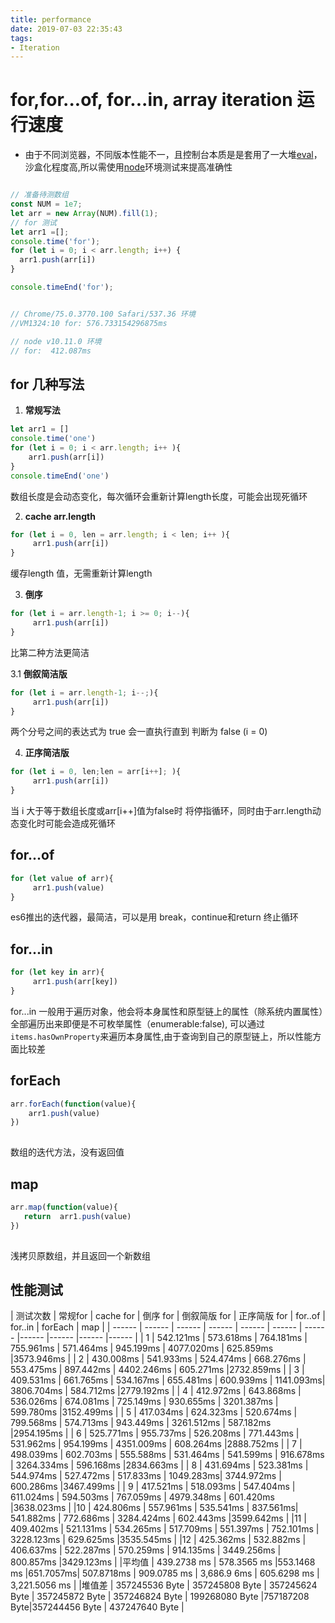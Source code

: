 ```yaml
---
title: performance
date: 2019-07-03 22:35:43
tags: 
- Iteration
---
```

# for,for...of, for...in, array iteration 运行速度
- 由于不同浏览器，不同版本性能不一，且控制台本质是是套用了一大堆[eval](https://www.zhihu.com/question/29352114/answer/44050599)，沙盒化程度高,所以需使用[node](https://nodejs.org/en/)环境测试来提高准确性
```javascript

// 准备待测数组
const NUM = 1e7;
let arr = new Array(NUM).fill(1);
// for 测试
let arr1 =[];
console.time('for');
for (let i = 0; i < arr.length; i++) {
  arr1.push(arr[i])
}

console.timeEnd('for');


// Chrome/75.0.3770.100 Safari/537.36 环境
//VM1324:10 for: 576.733154296875ms

// node v10.11.0 环境 
// for:  412.087ms
```

## for 几种写法

1. **常规写法**
```javascript
let arr1 = []
console.time('one')
for (let i = 0; i < arr.length; i++ ){
    arr1.push(arr[i])
}
console.timeEnd('one')

```
数组长度是会动态变化，每次循环会重新计算length长度，可能会出现死循环

2. **cache arr.length**
```javascript
for (let i = 0, len = arr.length; i < len; i++ ){
     arr1.push(arr[i])
}
```
缓存length 值，无需重新计算length

3. **倒序**
```javascript
for (let i = arr.length-1; i >= 0; i--){
     arr1.push(arr[i])
}
```
比第二种方法更简洁

 3.1  **倒叙简洁版**
```javascript
for (let i = arr.length-1; i--;){
     arr1.push(arr[i])
}
```
两个分号之间的表达式为 true 会一直执行直到 判断为 false (i = 0)

4. **正序简洁版**
```javascript
for (let i = 0, len;len = arr[i++]; ){
     arr1.push(arr[i])
}
```
当 i 大于等于数组长度或arr[i++]值为false时 将停指循环，同时由于arr.length动态变化时可能会造成死循环

## for...of
```javascript
for (let value of arr){
     arr1.push(value)
}
```
es6推出的迭代器，最简洁，可以是用 break，continue和return 终止循环

## for...in
```javascript
for (let key in arr){
     arr1.push(arr[key])
}
```
for...in 一般用于遍历对象，他会将本身属性和原型链上的属性（除系统内置属性）全部遍历出来即便是不可枚举属性（enumerable:false), 可以通过 `items.hasOwnProperty`来遍历本身属性,由于查询到自己的原型链上，所以性能方面比较差

## forEach
```javascript
arr.forEach(function(value){
    arr1.push(value)
})
     
```
数组的迭代方法，没有返回值

## map 
```javascript
arr.map(function(value){
   return  arr1.push(value)
})
     
```
浅拷贝原数组，并且返回一个新数组

## 性能测试



| 测试次数 | 常规for | cache for | 倒序 for | 倒叙简版 for | 正序简版 for | for..of | for..in | forEach | map |
| ------ | ------ | ------ | ------ | ------ | ------ | ------ |------ |------ |------ |------ |
| 1 | 542.121ms | 573.618ms | 764.181ms | 755.961ms | 571.464ms | 945.199ms | 4077.020ms | 625.859ms |3573.946ms |
| 2 | 430.008ms | 541.933ms | 524.474ms | 668.276ms | 553.475ms | 897.442ms | 4402.246ms | 605.271ms |2732.859ms |
| 3 | 409.531ms | 661.765ms | 534.167ms | 655.481ms | 600.939ms | 1141.093ms| 3806.704ms | 584.712ms |2779.192ms |
| 4 | 412.972ms | 643.868ms | 536.026ms | 674.081ms | 725.149ms | 930.655ms | 3201.387ms | 599.780ms |3152.499ms |
| 5 | 417.034ms | 624.323ms | 520.674ms | 799.568ms | 574.713ms | 943.449ms | 3261.512ms | 587.182ms |2954.195ms |
| 6 | 525.771ms | 955.737ms | 526.208ms | 771.443ms | 531.962ms | 954.199ms | 4351.009ms | 608.264ms |2888.752ms |
| 7 | 498.039ms | 602.703ms | 555.588ms | 531.464ms | 541.599ms | 916.678ms | 3264.334ms | 596.168ms |2834.663ms |
| 8 | 431.694ms | 523.381ms | 544.974ms | 527.472ms | 517.833ms | 1049.283ms| 3744.972ms | 600.286ms |3467.499ms |
| 9 | 417.521ms | 518.093ms | 547.404ms | 611.024ms | 594.503ms | 767.059ms | 4979.348ms | 601.420ms |3638.023ms |
|10 | 424.806ms | 557.961ms | 535.541ms |  837.561ms| 541.882ms | 772.686ms | 3284.424ms | 602.443ms |3599.642ms |
|11 | 409.402ms | 521.131ms | 534.265ms | 517.709ms | 551.397ms | 752.101ms | 3228.123ms | 629.625ms |3535.545ms |
|12 | 425.362ms | 532.882ms | 406.637ms | 522.287ms | 570.259ms | 914.135ms | 3449.256ms | 800.857ms |3429.123ms |
|平均值 | 439.2738 ms | 578.3565 ms |553.1468 ms |651.7057ms| 507.8718ms | 909.0785 ms | 3,686.9 6ms | 605.6298 ms | 3,221.5056 ms |
|堆值差 | 357245536 Byte | 357245808 Byte | 357245624 Byte | 357245872 Byte | 357246824 Byte | 199268080 Byte |757187208 Byte|357244456 Byte | 437247640 Byte | 



